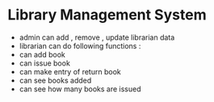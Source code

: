 # Library Management System

- admin can add , remove , update librarian data
- librarian can do following functions :
- can add book
- can issue book
- can make entry of return book
- can see books added
- can see how many books are issued 
